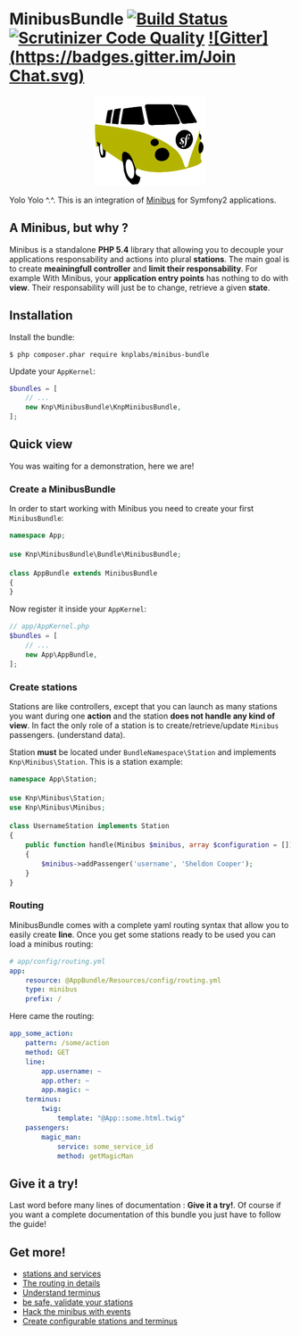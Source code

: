 MinibusBundle [![Build Status](https://travis-ci.org/Djeg/MinibusBundle.svg)](https://travis-ci.org/Djeg/MinibusBundle) [![Scrutinizer Code Quality](https://scrutinizer-ci.com/g/Djeg/MinibusBundle/badges/quality-score.png?b=master)](https://scrutinizer-ci.com/g/Djeg/MinibusBundle/?branch=master) [![Gitter](https://badges.gitter.im/Join Chat.svg)](https://gitter.im/Djeg/MinibusBundle?utm_source=badge&utm_medium=badge&utm_campaign=pr-badge)
==========================================================================================================================================================================================================================================================================================================================================================================================================================================================

<p align="center">
    <img src=".images/minibus_mini.png" alt="minibus" />
</p>

Yolo Yolo ^.^. This is an integration of [Minibus](https://github.com/Djeg/Minibus)
for Symfony2 applications.

## A Minibus, but why ?

Minibus is a standalone **PHP 5.4** library that allowing you to decouple your
applications responsability and actions into plural **stations**. The main goal
is to create **meainingfull controller** and **limit their responsability**. For
example With Minibus, your **application entry points** has nothing to do
with **view**. Their responsability will just be to change, retrieve a given
**state**.

## Installation

Install the bundle:

```
$ php composer.phar require knplabs/minibus-bundle
```

Update your `AppKernel`:

```php
$bundles = [
    // ...
    new Knp\MinibusBundle\KnpMinibusBundle,
];
```

## Quick view

You was waiting for a demonstration, here we are!

### Create a MinibusBundle

In order to start working with Minibus you need to create your first `MinibusBundle`:

```php
namespace App;

use Knp\MinibusBundle\Bundle\MinibusBundle;

class AppBundle extends MinibusBundle
{
}
```

Now register it inside your `AppKernel`:

```php
// app/AppKernel.php
$bundles = [
    // ...
    new App\AppBundle,
];
```

### Create stations

Stations are like controllers, except that you can launch as many stations you
want during one **action** and the station **does not handle any kind of view**.
In fact the only role of a station is to create/retrieve/update `Minibus` passengers.
(understand data).


Station **must** be located under `BundleNamespace\Station` and implements
`Knp\Minibus\Station`. This is a station example:

```php
namespace App\Station;

use Knp\Minibus\Station;
use Knp\Minibus\Minibus;

class UsernameStation implements Station
{
    public function handle(Minibus $minibus, array $configuration = [])
    {
        $minibus->addPassenger('username', 'Sheldon Cooper');
    }
}
```

### Routing

MinibusBundle comes with a complete yaml routing syntax that allow you to easily
create **line**. Once you get some stations ready to be used you can load
a minibus routing:

```yaml
# app/config/routing.yml
app:
    resource: @AppBundle/Resources/config/routing.yml
    type: minibus
    prefix: /
```

Here came the routing:

```yaml
app_some_action:
    pattern: /some/action
    method: GET
    line:
        app.username: ~
        app.other: ~
        app.magic: ~
    terminus:
        twig:
            template: "@App::some.html.twig"
    passengers:
        magic_man:
            service: some_service_id
            method: getMagicMan
```

## Give it a try!

Last word before many lines of documentation : **Give it a try!**. Of course
if you want a complete documentation of this bundle you just have to follow
the guide!

## Get more!

- [stations and services](.doc/stations.md)
- [The routing in details](.doc/routing.md)
- [Understand terminus]('.doc/terminus.md')
- [be safe, validate your stations]('.doc/stations_validation.md')
- [Hack the minibus with events]('.doc/events.md')
- [Create configurable stations and terminus]('.doc/configurable_stations_and_terminus.md')
